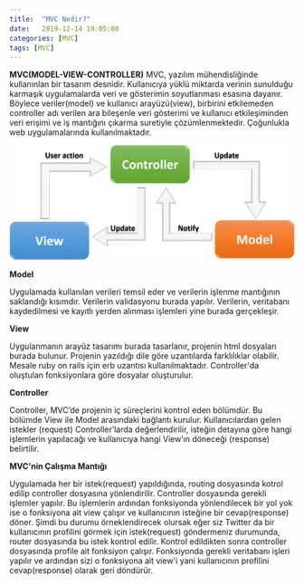 ```yaml
---
title:  "MVC Nedir?"
date:   2019-12-14 19:05:00
categories: [MVC]
tags: [MVC]
---
```

 **MVC(MODEL-VIEW-CONTROLLER)**
 MVC, yazılım mühendisliğinde kullanınlan bir tasarım desnidir. Kullanıcıya yüklü miktarda verinin sunulduğu karmaşık uygulamalarda veri ve gösterimin soyutlanması esasına dayanır. Böylece veriler(model) ve kullanıcı arayüzü(view), birbirini etkilemeden controller adı verilen ara bileşenle veri gösterimi ve kullanıcı etkileşiminden veri erişimi ve iş mantığını çıkarma suretiyle çözümlenmektedir. Çoğunlukla web uygulamalarında kullanılmaktadır.


![](/images/mvc-nedir/01.png)

 **Model**

 Uygulamada kullanılan verileri temsil eder ve verilerin işlenme mantığının saklandığı kısımdır. Verilerin validasyonu burada yapılır. Verilerin,  veritabanı kaydedilmesi ve kayıtlı yerden alınması işlemleri yine burada gerçekleşir.

**View**

Uygulanmanın arayüz tasarımı burada tasarlanır, projenin html dosyaları burada bulunur. Projenin yazıldığı dile göre uzantılarda farklılıklar olabilir. Mesale ruby on rails için erb uzantısı kullanılmaktadır. Controller'da oluştulan fonksiyonlara göre dosyalar oluşturulur.

**Controller**

Controller, MVC’de projenin iç süreçlerini kontrol eden bölümdür. Bu bölümde View ile Model arasındaki bağlantı kurulur. Kullanıcılardan gelen istekler (request) Controller’larda değerlendirilir, isteğin detayına göre hangi işlemlerin yapılacağı ve kullanıcıya hangi View’ın döneceği (response) belirtilir.

**MVC'nin Çalışma Mantığı**

Uygulamada her bir istek(request) yapıldığında, routing  dosyasında kotrol edilip controller dosyasına yönlendirilir. Controller dosyasında gerekli işlemler yapılır. Bu işlemlerin ardından fonksiyonda yönlendilecek bir yol yok ise o fonksiyona ait view çalışır ve kullanıcının isteğine bir cevap(response) döner. 
Şimdi bu durumu örneklendirecek olursak eğer siz Twitter da bir kullanıcının profilini görmek için istek(request) göndermeniz durumunda, router dosyasında bu istek kontrol edilir. Kontrol edildikten sonra controller dosyasında profile ait fonksiyon çalışır. Fonksiyonda gerekli veritabanı işleri yapılır ve ardından sizi o fonksiyona ait view'i yani kullanıcının profilini cevap(response) olarak geri döndürür.  
